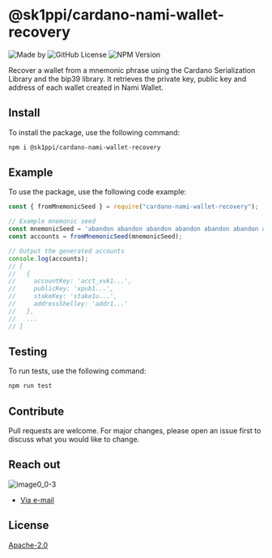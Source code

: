 # @sk1ppi/cardano-nami-wallet-recovery

![Made by](https://img.shields.io/badge/SK1PPI-8A2BE2)
![GitHub License](https://img.shields.io/github/license/sk1ppi/cardano_nami_wallet_recovery)
![NPM Version](https://img.shields.io/npm/v/%40sk1ppi%2Fcardano-nami-wallet-recovery)

Recover a wallet from a mnemonic phrase using the Cardano Serialization Library and the bip39 library. It retrieves the private key, public key and address of each wallet created in Nami Wallet.


## Install

To install the package, use the following command:

```bash
npm i @sk1ppi/cardano-nami-wallet-recovery
```

## Example

To use the package, use the following code example:

```js
const { fromMnemonicSeed } = require("cardano-nami-wallet-recovery");

// Example mnemonic seed
const mnemonicSeed = 'abandon abandon abandon abandon abandon abandon abandon abandon abandon abandon abandon about';
const accounts = fromMnemonicSeed(mnemonicSeed);

// Output the generated accounts
console.log(accounts);
// [
//   {
//     accountKey: 'acct_xvk1...',
//     publicKey: 'xpub1...',
//     stakeKey: 'stake1u...',
//     addressShelley: 'addr1...'
//   },
//   ...
// ]
```

## Testing

To run tests, use the following command:  

```bash
npm run test
```

## Contribute

Pull requests are welcome. For major changes, please open an issue first to discuss what you would like to change.

## Reach out

![image0_0-3](https://github.com/sk1ppi/cardano_nami_wallet_recovery/assets/121653522/4dc2f3ff-a082-45fb-80de-d3a32bea18ae)

- [Via e-mail](mailto:kcxyzxyz@icloud.com?subject=Reaching%20out!)

## License

[Apache-2.0](LICENSE)